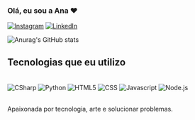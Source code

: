 ### Olá, eu sou a Ana ❤️



   [![Instagram](https://img.shields.io/badge/Instagram-E4405F?style=for-the-badge&logo=instagram&logoColor=white)](https://instagram.com/ana.rodrigues_._)
   [![LinkedIn](https://img.shields.io/badge/LinkedIn-E4405F?style=for-the-badge&logo=instagram&logoColor=white)](https://www.linkedin.com/in/ana-clara-rodrigues-de-ara%C3%BAjo-453376111/)

   ![Anurag's GitHub stats](https://github-readme-stats.vercel.app/api?username=Anaarjo&show_icons=true&theme=dracula)


   ## Tecnologias que eu utilizo

   <div style="display: inline_block"><br/>
      <img align ="center" alt= "CSharp" src="https://img.shields.io/badge/C%23-239120?style=for-the-badge&logo=c-sharp&logoColor=white" />
 <img align ="center" alt= "Python" src="https://img.shields.io/badge/Python-14354C?style=for-the-badge&logo=python&logoColor=white" />
 <img align ="center" alt= "HTML5" src="https://img.shields.io/badge/HTML5-E34F26?style=for-the-badge&logo=html5&logoColor=white" />
 <img align ="center" alt= "CSS" src="https://img.shields.io/badge/CSS3-1572B6?style=for-the-badge&logo=css3&logoColor=white" />
 <img align ="center" alt= "Javascript" src="https://img.shields.io/badge/JavaScript-F7DF1E?style=for-the-badge&logo=javascript&logoColor=black" />
 <img align ="center" alt= "Node.js" src="https://img.shields.io/badge/Node.js-43853D?style=for-the-badge&logo=node.js&logoColor=white" />
 

</div></br>


Apaixonada por tecnologia, arte e solucionar problemas.
